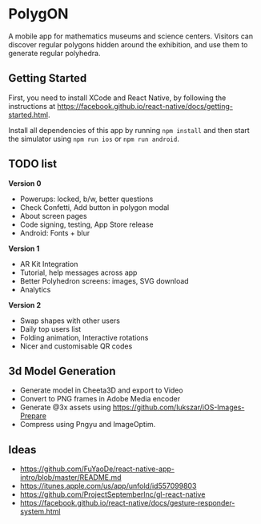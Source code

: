 # PolygON

A mobile app for mathematics museums and science centers. Visitors can discover
regular polygons hidden around the exhibition, and use them to generate regular
polyhedra.


## Getting Started

First, you need to install XCode and React Native, by following the instructions
at https://facebook.github.io/react-native/docs/getting-started.html.

Install all dependencies of this app by running `npm install` and then start
the simulator using `npm run ios` or `npm run android`.


## TODO list

__Version 0__
* Powerups: locked, b/w, better questions
* Check Confetti, Add button in polygon modal
* About screen pages
* Code signing, testing, App Store release
* Android: Fonts + blur

__Version 1__
* AR Kit Integration
* Tutorial, help messages across app
* Better Polyhedron screens: images, SVG download
* Analytics

__Version 2__
* Swap shapes with other users
* Daily top users list
* Folding animation, Interactive rotations
* Nicer and customisable QR codes


## 3d Model Generation

* Generate model in Cheeta3D and export to Video
* Convert to PNG frames in Adobe Media encoder
* Generate @3x assets using https://github.com/lukszar/iOS-Images-Prepare
* Compress using Pngyu and ImageOptim.


## Ideas

* https://github.com/FuYaoDe/react-native-app-intro/blob/master/README.md
* https://itunes.apple.com/us/app/unfold/id557099803
* https://github.com/ProjectSeptemberInc/gl-react-native
* https://facebook.github.io/react-native/docs/gesture-responder-system.html
